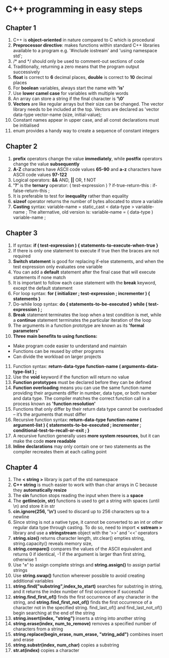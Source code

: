 # C++ programming in easy steps

## Chapter 1
1. C++ is **object-oriented** in nature compared to C which is procedural
2. **Preprocessor directive**: makes functions within standard C++ libraries available to a program e.g. '#include iostream' and 'using namespace std'; 
3. /* and */ should only be used to comment-out sections of code
4. Traditionally, returning a zero means that the program output successively
5. **float** is correct to **6** decimal places, **double** is correct to **10** decimal places
6. For **boolean** variables, always start the name with **'is'**
7. Use **lower camel case** for variables with multiple words
8. An array can store a string if the final character is **'\0'**
9. **Vectors** are like regular arrays but their size can be changed. The vector library needs to be included at the top. Vectors are declared as 'vector data-type vector-name (size, initial-value);
10. Constant names appear in upper case, and all const declarations must be initialised
11. enum provides a handy way to create a sequence of constant integers 

## Chapter 2
1. **prefix** operators change the value **immediately**, while **postfix** operators change the value **subsequently**
2. **A-Z** characters have ASCII code values **65-90** and **a-z** characters have ASCII code values **97-122**
3. Logical operators: **&&** AND, **||** OR, **!** NOT
4. **'?'** is the **ternary** operator: ( test-expression ) ? if-true-return-this : if-false-return-this ;
5. It is preferable to test for **inequality** rather than equality
6. **sizeof** operator returns the number of bytes allocated to store a variable
7. **Casting** syntax: variable-name = static_cast < data-type > variable-name ; The alternative, old version is: variable-name = ( data-type ) variable-name ;

## Chapter 3
1. If syntax: **if ( test-expression ) { statements-to-execute-when-true }**
2. If there is only one statement to execute if true then the braces are not required
3. **Switch statement** is good for replacing if-else statements, and when the test expression only evaluates one variable
4. You can add a **default** statement after the final case that will execute statements if none match
5. It is important to follow each case statement with the **break** keyword, except the default statement
6. For loop syntax: **for ( initializer ; test-expression ; incrementer ) { statements }**
7. Do-while loop syntax: **do { statements-to-be-executed } while ( test-expression ) ;**
8. **Break** statement terminates the loop when a test condition is met, while a **continue** statement terminates the particular iteration of the loop
9. The arguments in a function prototype are known as its **'formal parameters'**
10. **Three main benefits to using functions:**
* Make program code easier to understand and maintain
* Functions can be reused by other programs
* Can divide the workload on larger projects
11. Function syntax: **return-data-type function-name ( arguments-data-type-list ) ;**
12. Use the **void** keyword if the function will return no value
13. **Function prototypes** must be declared before they can be defined
14. **Function overloading** means you can use the same function name providing their arguments differ in number, data type, or both number and data type. The compiler matches the correct function call in a process known as **'function resolution'**
15. Functions that only differ by their return data type cannot be overloaded – it’s the arguments that must differ
16. Recursive function syntax: **return-data-type function-name ( argument-list ) { statements-to-be-executed ; incrementer ; conditional-test-to-recall-or-exit ; }**
17. A recursive function generally uses **more system resources**, but it can make the code **more readable**
18. **Inline declarations** may only contain one or two statements as the compiler recreates them at each calling point

## Chapter 4
1. The **< string >** library is part of the std namespace
2. **C++ string** is much easier to work with than char arrays in C because they **automatically resize**
3. The **cin** function stops reading the input when there is a **space**
4. The **getline(cin, str)** functions is used to get a string with spaces (until \n) and store it in str
5. **cin.ignore(256, '\n')** used to discard up to 256 characters up to a newline
6. Since string is not a native type, it cannot be converted to an int or other regular data type through casting. To do so, need to import **< sstream >** library and use a **stringstream** object with the '>>' and '<<' operators
7. **string.size()** returns character length, str.clear() empties string, string.capacity() reveals memory size,
8. **string.compare()** compares the values of the ASCII equivalent and returns 0 if identical, -1 if the argument is larger than first string, otherwise 1
9. Use **'='** to assign complete strings and **string.assign()** to assign partial strings
10. Use **string.swap()** function wherever possible to avoid creating additional variables
11. **string.find("substring",index_to_start)** searches for substring in string, and it returns the index number of first occurence if successful
12. **string.find_first_of()** finds the first occurrence of any character in the string, and **string.find_first_not_of()** finds the first occurrence of a character not in the specified string. find_last_of() and find_last_not_of() begin searching at the end of the string
13. **string.insert(index, "string")** inserts a string into another string
14. **string.erase(index, num_to_remove)** removes a specified number of characters from a string
15. **string.replace(begin_erase, num_erase, "string_add")** combines insert and erase
16. **string.substr(index, num_char)** copies a substring
17. **str.at(index)** copies a character
